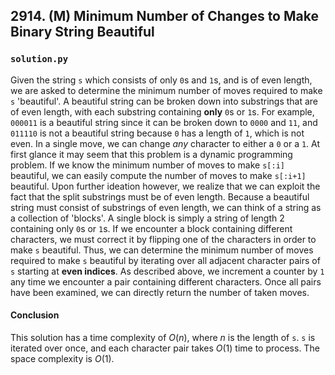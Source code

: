 ## 2914. (M) Minimum Number of Changes to Make Binary String Beautiful

### `solution.py`
Given the string `s` which consists of only `0`s and `1`s, and is of even length, we are asked to determine the minimum number of moves required to make `s` 'beautiful'. A beautiful string can be broken down into substrings that are of even length, with each substring containing **only** `0`s or `1`s. For example, `000011` is a beautiful string since it can be broken down to `0000` and `11`, and `011110` is not a beautiful string because `0` has a length of `1`, which is not even. In a single move, we can change *any* character to either a `0` or a `1`. At first glance it may seem that this problem is a dynamic programming problem. If we know the minimum number of moves to make `s[:i]` beautiful, we can easily compute the number of moves to make `s[:i+1]` beautiful. Upon further ideation however, we realize that we can exploit the fact that the split substrings must be of even length. Because a beautiful string must consist of substrings of even length, we can think of a string as a collection of 'blocks'. A single block is simply a string of length 2 containing only `0`s or `1`s. If we encounter a block containing different characters, we must correct it by flipping one of the characters in order to make `s` beautiful. Thus, we can determine the minimum number of moves required to make `s` beautiful by iterating over all adjacent character pairs of `s` starting at **even indices**. As described above, we increment a counter by `1` any time we encounter a pair containing different characters. Once all pairs have been examined, we can directly return the number of taken moves.  

#### Conclusion
This solution has a time complexity of $O(n)$, where $n$ is the length of `s`. `s` is iterated over once, and each character pair takes $O(1)$ time to process. The space complexity is $O(1)$.  
  

